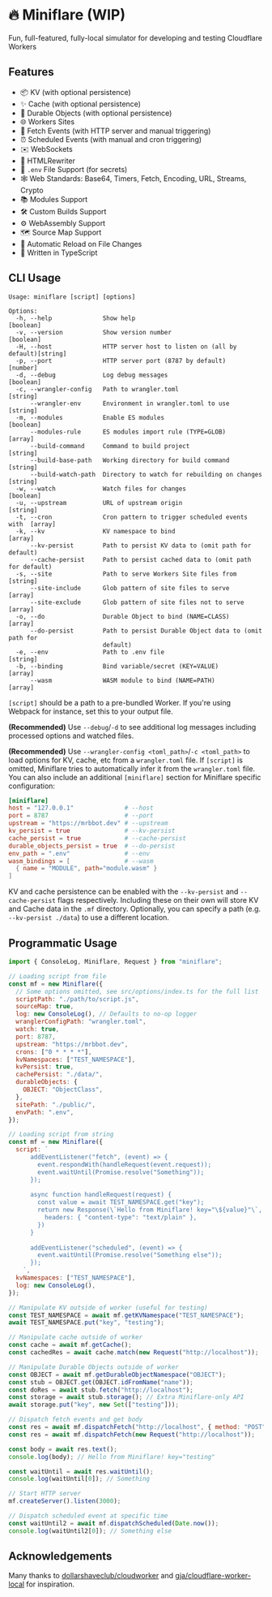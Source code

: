 # 🔥 Miniflare (WIP)

Fun, full-featured, fully-local simulator for developing and testing Cloudflare Workers

## Features

- 📦 KV (with optional persistence)
- ✨ Cache (with optional persistence)
- 📌 Durable Objects (with optional persistence)
- 🌐 Workers Sites
- 📨 Fetch Events (with HTTP server and manual triggering)
- ⏰ Scheduled Events (with manual and cron triggering)
- ✉️ WebSockets
- 📄 HTMLRewriter
- 🔑 `.env` File Support (for secrets)
- 🕸 Web Standards: Base64, Timers, Fetch, Encoding, URL, Streams, Crypto
- 📚 Modules Support
- 🛠 Custom Builds Support
- ⚙️ WebAssembly Support
- 🗺 Source Map Support
- 👀 Automatic Reload on File Changes
- 💪 Written in TypeScript

## CLI Usage

```
Usage: miniflare [script] [options]

Options:
  -h, --help              Show help                                    [boolean]
  -v, --version           Show version number                          [boolean]
  -H, --host              HTTP server host to listen on (all by default)[string]
  -p, --port              HTTP server port (8787 by default)            [number]
  -d, --debug             Log debug messages                           [boolean]
  -c, --wrangler-config   Path to wrangler.toml                         [string]
      --wrangler-env      Environment in wrangler.toml to use           [string]
  -m, --modules           Enable ES modules                            [boolean]
      --modules-rule      ES modules import rule (TYPE=GLOB)             [array]
      --build-command     Command to build project                      [string]
      --build-base-path   Working directory for build command           [string]
      --build-watch-path  Directory to watch for rebuilding on changes  [string]
  -w, --watch             Watch files for changes                      [boolean]
  -u, --upstream          URL of upstream origin                        [string]
  -t, --cron              Cron pattern to trigger scheduled events with  [array]
  -k, --kv                KV namespace to bind                           [array]
      --kv-persist        Path to persist KV data to (omit path for default)
      --cache-persist     Path to persist cached data to (omit path for default)
  -s, --site              Path to serve Workers Site files from         [string]
      --site-include      Glob pattern of site files to serve            [array]
      --site-exclude      Glob pattern of site files not to serve        [array]
  -o, --do                Durable Object to bind (NAME=CLASS)            [array]
      --do-persist        Path to persist Durable Object data to (omit path for
                          default)
  -e, --env               Path to .env file                             [string]
  -b, --binding           Bind variable/secret (KEY=VALUE)               [array]
      --wasm              WASM module to bind (NAME=PATH)                [array]
```

`[script]` should be a path to a pre-bundled Worker.
If you're using Webpack for instance, set this to your output file.

**(Recommended)** Use `--debug`/`-d` to see additional log messages including processed options and watched files.

**(Recommended)** Use `--wrangler-config <toml_path>`/`-c <toml_path>` to load options for KV, cache, etc from a `wrangler.toml` file.
If `[script]` is omitted, Miniflare tries to automatically infer it from the `wrangler.toml` file.
You can also include an additional `[miniflare]` section for Miniflare specific configuration:

```toml
[miniflare]
host = "127.0.0.1"              # --host
port = 8787                     # --port
upstream = "https://mrbbot.dev" # --upstream
kv_persist = true               # --kv-persist
cache_persist = true            # --cache-persist
durable_objects_persist = true  # --do-persist
env_path = ".env"               # --env
wasm_bindings = [               # --wasm
  { name = "MODULE", path="module.wasm" }
]
```

KV and cache persistence can be enabled with the `--kv-persist` and `--cache-persist` flags respectively.
Including these on their own will store KV and Cache data in the `.mf` directory.
Optionally, you can specify a path (e.g. `--kv-persist ./data`) to use a different location.

## Programmatic Usage

```javascript
import { ConsoleLog, Miniflare, Request } from "miniflare";

// Loading script from file
const mf = new Miniflare({
  // Some options omitted, see src/options/index.ts for the full list
  scriptPath: "./path/to/script.js",
  sourceMap: true,
  log: new ConsoleLog(), // Defaults to no-op logger
  wranglerConfigPath: "wrangler.toml",
  watch: true,
  port: 8787,
  upstream: "https://mrbbot.dev",
  crons: ["0 * * * *"],
  kvNamespaces: ["TEST_NAMESPACE"],
  kvPersist: true,
  cachePersist: "./data/",
  durableObjects: {
    OBJECT: "ObjectClass",
  },
  sitePath: "./public/",
  envPath: ".env",
});

// Loading script from string
const mf = new Miniflare({
  script: `
      addEventListener("fetch", (event) => {
        event.respondWith(handleRequest(event.request));
        event.waitUntil(Promise.resolve("Something"));
      });
      
      async function handleRequest(request) {
        const value = await TEST_NAMESPACE.get("key");
        return new Response(\`Hello from Miniflare! key="\${value}"\`, {
          headers: { "content-type": "text/plain" },
        })
      }
      
      addEventListener("scheduled", (event) => {
        event.waitUntil(Promise.resolve("Something else"));
      });
    `,
  kvNamespaces: ["TEST_NAMESPACE"],
  log: new ConsoleLog(),
});

// Manipulate KV outside of worker (useful for testing)
const TEST_NAMESPACE = await mf.getKVNamespace("TEST_NAMESPACE");
await TEST_NAMESPACE.put("key", "testing");

// Manipulate cache outside of worker
const cache = await mf.getCache();
const cachedRes = await cache.match(new Request("http://localhost"));

// Manipulate Durable Objects outside of worker
const OBJECT = await mf.getDurableObjectNamespace("OBJECT");
const stub = OBJECT.get(OBJECT.idFromName("name"));
const doRes = await stub.fetch("http://localhost");
const storage = await stub.storage(); // Extra Miniflare-only API
await storage.put("key", new Set(["testing"]));

// Dispatch fetch events and get body
const res = await mf.dispatchFetch("http://localhost", { method: "POST" });
const res = await mf.dispatchFetch(new Request("http://localhost"));

const body = await res.text();
console.log(body); // Hello from Miniflare! key="testing"

const waitUntil = await res.waitUntil();
console.log(waitUntil[0]); // Something

// Start HTTP server
mf.createServer().listen(3000);

// Dispatch scheduled event at specific time
const waitUntil2 = await mf.dispatchScheduled(Date.now());
console.log(waitUntil2[0]); // Something else
```

## Acknowledgements

Many thanks to [dollarshaveclub/cloudworker](https://github.com/dollarshaveclub/cloudworker) and [gja/cloudflare-worker-local](https://github.com/gja/cloudflare-worker-local) for inspiration.
